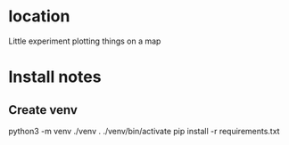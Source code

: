 # location
Little experiment plotting things on a map



# Install notes

## Create venv
python3 -m venv ./venv
. ./venv/bin/activate
pip install -r requirements.txt
